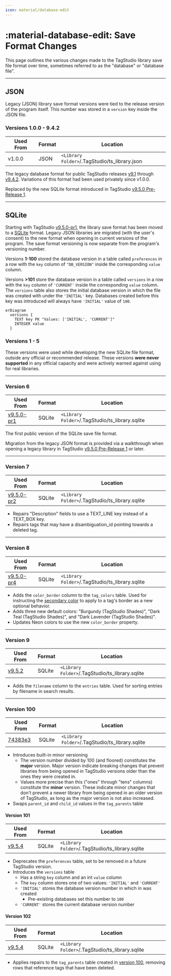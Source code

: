 ```yaml
---
icon: material/database-edit
---
```


# :material-database-edit: Save Format Changes

This page outlines the various changes made to the TagStudio library save file format over time, sometimes referred to as the "database" or "database file".

---

## JSON

Legacy (JSON) library save format versions were tied to the release version of the program itself. This number was stored in a `version` key inside the JSON file.

### Versions 1.0.0 - 9.4.2

| Used From | Format | Location                                      |
| --------- | ------ | --------------------------------------------- |
| v1.0.0    | JSON   | `<Library Folder>`/.TagStudio/ts_library.json |

The legacy database format for public TagStudio releases [v9.1](https://github.com/TagStudioDev/TagStudio/tree/Alpha-v9.1) through [v9.4.2](https://github.com/TagStudioDev/TagStudio/releases/tag/v9.4.2). Variations of this format had been used privately since v1.0.0.

Replaced by the new SQLite format introduced in TagStudio [v9.5.0 Pre-Release 1](https://github.com/TagStudioDev/TagStudio/releases/tag/v9.5.0-pr1).

---

## SQLite

Starting with TagStudio [v9.5.0-pr1](https://github.com/TagStudioDev/TagStudio/releases/tag/v9.5.0-pr1), the library save format has been moved to a [SQLite](https://sqlite.org) format. Legacy JSON libraries are migrated (with the user's consent) to the new format when opening in current versions of the program. The save format versioning is now separate from the program's versioning number.

Versions **1-100** stored the database version in a table called `preferences` in a row with the `key` column of `"DB_VERSION"` inside the corresponding `value` column.

Versions **>101** store the database version in a table called `versions` in a row with the `key` column of `'CURRENT'` inside the corresponding `value` column. The `versions` table also stores the initial database version in which the file was created with under the `'INITIAL'` key. Databases created before this key was introduced will always have `'INITIAL'` value of `100`.

```mermaid
erDiagram
  versions {
    TEXT key PK "Values: ['INITIAL', 'CURRENT']"
    INTEGER value
  }
```

### Versions 1 - 5

These versions were used while developing the new SQLite file format, outside any official or recommended release. These versions **were never supported** in any official capacity and were actively warned against using for real libraries.

---

### Version 6

| Used From                                                                       | Format | Location                                        |
| ------------------------------------------------------------------------------- | ------ | ----------------------------------------------- |
| [v9.5.0-pr1](https://github.com/TagStudioDev/TagStudio/releases/tag/v9.5.0-pr1) | SQLite | `<Library Folder>`/.TagStudio/ts_library.sqlite |

The first public version of the SQLite save file format.

Migration from the legacy JSON format is provided via a walkthrough when opening a legacy library in TagStudio [v9.5.0 Pre-Release 1](https://github.com/TagStudioDev/TagStudio/releases/tag/v9.5.0-pr1) or later.

---

### Version 7

| Used From                                                                       | Format | Location                                        |
| ------------------------------------------------------------------------------- | ------ | ----------------------------------------------- |
| [v9.5.0-pr2](https://github.com/TagStudioDev/TagStudio/releases/tag/v9.5.0-pr2) | SQLite | `<Library Folder>`/.TagStudio/ts_library.sqlite |

-   Repairs "Description" fields to use a TEXT_LINE key instead of a TEXT_BOX key.
-   Repairs tags that may have a disambiguation_id pointing towards a deleted tag.

---

### Version 8

| Used From                                                                       | Format | Location                                        |
| ------------------------------------------------------------------------------- | ------ | ----------------------------------------------- |
| [v9.5.0-pr4](https://github.com/TagStudioDev/TagStudio/releases/tag/v9.5.0-pr4) | SQLite | `<Library Folder>`/.TagStudio/ts_library.sqlite |

-   Adds the `color_border` column to the `tag_colors` table. Used for instructing the [secondary color](../library/tag_color.md#secondary-color) to apply to a tag's border as a new optional behavior.
-   Adds three new default colors: "Burgundy (TagStudio Shades)", "Dark Teal (TagStudio Shades)", and "Dark Lavender (TagStudio Shades)".
-   Updates Neon colors to use the new `color_border` property.

---

### Version 9

| Used From                                                               | Format | Location                                        |
| ----------------------------------------------------------------------- | ------ | ----------------------------------------------- |
| [v9.5.2](https://github.com/TagStudioDev/TagStudio/releases/tag/v9.5.2) | SQLite | `<Library Folder>`/.TagStudio/ts_library.sqlite |

-   Adds the `filename` column to the `entries` table. Used for sorting entries by filename in search results.

---

### Version 100

| Used From                                                                                            | Format | Location                                        |
| ---------------------------------------------------------------------------------------------------- | ------ | ----------------------------------------------- |
| [74383e3](https://github.com/TagStudioDev/TagStudio/commit/74383e3c3c12f72be1481ab0b86c7360b95c2d85) | SQLite | `<Library Folder>`/.TagStudio/ts_library.sqlite |

-   Introduces built-in minor versioning
    -   The version number divided by 100 (and floored) constitutes the **major** version. Major version indicate breaking changes that prevent libraries from being opened in TagStudio versions older than the ones they were created in.
    -   Values more precise than this ("ones" through "tens" columns) constitute the **minor** version. These indicate minor changes that don't prevent a newer library from being opened in an older version of TagStudio, as long as the major version is not also increased.
-   Swaps `parent_id` and `child_id` values in the `tag_parents` table

#### Version 101

| Used From                                                               | Format | Location                                        |
| ----------------------------------------------------------------------- | ------ | ----------------------------------------------- |
| [v9.5.4](https://github.com/TagStudioDev/TagStudio/releases/tag/v9.5.4) | SQLite | `<Library Folder>`/.TagStudio/ts_library.sqlite |

-   Deprecates the `preferences` table, set to be removed in a future TagStudio version.
-   Introduces the `versions` table
    -   Has a string `key` column and an int `value` column
    -   The `key` column stores one of two values: `'INITIAL'` and `'CURRENT'`
    -   `'INITIAL'` stores the database version number in which in was created
        -   Pre-existing databases set this number to `100`
    -   `'CURRENT'` stores the current database version number

#### Version 102

| Used From                                                               | Format | Location                                        |
| ----------------------------------------------------------------------- | ------ | ----------------------------------------------- |
| [v9.5.4](https://github.com/TagStudioDev/TagStudio/releases/tag/v9.5.4) | SQLite | `<Library Folder>`/.TagStudio/ts_library.sqlite |

-   Applies repairs to the `tag_parents` table created in [version 100](#version-100), removing rows that reference tags that have been deleted.
